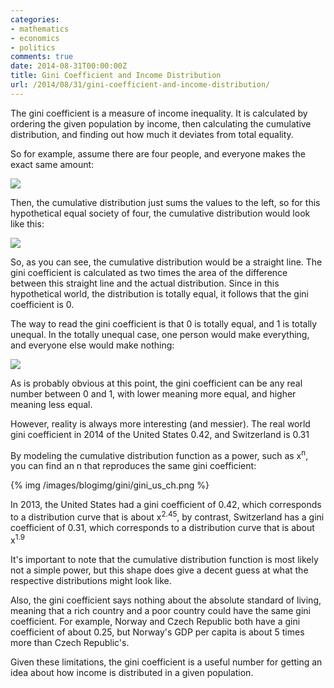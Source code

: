 ```yaml
---
categories:
- mathematics
- economics
- politics
comments: true
date: 2014-08-31T00:00:00Z
title: Gini Coefficient and Income Distribution
url: /2014/08/31/gini-coefficient-and-income-distribution/
---
```


The gini coefficient is a measure of income inequality. It is calculated by ordering the given population by income, then calculating the cumulative distribution, and finding out how much it deviates from total equality.

So for example, assume there are four people, and everyone makes the exact same amount:

<img src="/images/blogimg/gini/equal_hist.png">

Then, the cumulative distribution just sums the values to the left, so for this hypothetical equal society of four, the cumulative distribution would look like this:

<img src="/images/blogimg/gini/equal_cumulative.png">

So, as you can see, the cumulative distribution would be a straight line. The gini coefficient is calculated as two times the area of the difference between this straight line and the actual distribution. Since in this hypothetical world, the distribution is totally equal, it follows that the gini coefficient is 0.

The way to read the gini coefficient is that 0 is totally equal, and 1 is totally unequal. In the totally unequal case, one person would make everything, and everyone else would make nothing:

<img src="/images/blogimg/gini/unequal_cumulative.png">

As is probably obvious at this point, the gini coefficient can be any real number between 0 and 1, with lower meaning more equal, and higher meaning less equal.

However, reality is always more interesting (and messier). The real world gini coefficient in 2014 of the United States 0.42, and Switzerland is 0.31

By modeling the cumulative distribution function as a power, such as x<sup>n</sup>, you can find an n that reproduces the same gini coefficient:

{% img /images/blogimg/gini/gini_us_ch.png %}

In 2013, the United States had a gini coefficient of 0.42, which corresponds to a distribution curve that is about x<sup>2.45</sup>, by contrast, Switzerland has a gini coefficient of 0.31, which corresponds to a distribution curve that is about x<sup>1.9</sup>

It's important to note that the cumulative distribution function is most likely not a simple power, but this shape does give a decent guess at what the respective distributions might look like.

Also, the gini coefficient says nothing about the absolute standard of living, meaning that a rich country and a poor country could have the same gini coefficient. For example, Norway and Czech Republic both have a gini coefficient of about 0.25, but Norway's GDP per capita is about 5 times more than Czech Republic's.

Given these limitations, the gini coefficient is a useful number for getting an idea about how income is distributed in a given population.
